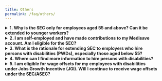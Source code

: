 ```yaml
---
title: Others
permalink: /faq/others/
---
```

<details>
  <summary><b>1. Why is the SEC only for employees aged 55 and above? Can it be extended to younger workers?</b></summary>
  
  In general, employment rates of older workers have increased over the years. The current and extended SEC is tiered by employees' age to provide stronger support for employers hiring Singaporeans in the older age bands, where employment rates are lower.
</details>

<details>
  <summary><b>2. I am self-employed and have made contributions to my Medisave account. Am I eligible for the SEC?</b></summary>
  
  No. The SEC is only paid to employers who have made qualifying CPF contributions for their eligible employees. Hence, self-employed persons are not eligible for the SEC. However, if you employ eligible Singaporean employees, you may receive the SEC based on the mandatory CPF contributions that you have made for them.
</details>

<details>
  <summary><b>3. What is the rationale for extending SEC to employers who hire persons with disabilities (PWDs), especially those aged below 55?</b></summary>
  
  The SEC covers persons with disabilities (PWDs), including those aged below 55. This is intended to encourage employers to provide gainful employment for PWDs, so that more PWDs can enter the workforce and be active and independent.
</details>

<details>
  <summary><b>4. Where can I find more information to hire persons with disabilities?</b></summary>
  
  There are many schemes to assist you in hiring persons with disabilities such as the Open Door Programme (ODP). Please contact SG Enable at 1800-8585-885 or email [contactus@sgenable.sg](mailto:contactus@sgenable.sg). You can also visit [SG Enable website](https://www.sgenable.sg/Pages/Home.aspx) for more information.
</details>

<details>
  <summary><b>5. I am eligible for wage offsets for my employees with disabilities under Jobs Growth Incentive (JGI). Will I continue to receive wage offsets under the SEC/ASEC?</b></summary>
  
  Yes, employers will receive the SEC, ASEC and JGI based on their eligibility for each scheme. You are not required to apply for either scheme.
</details>
